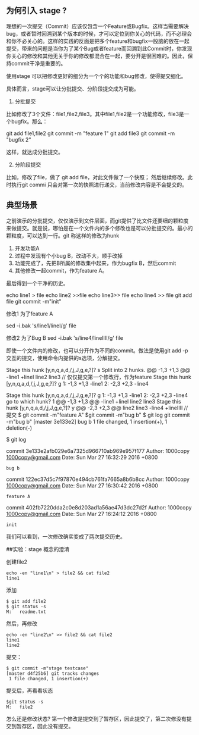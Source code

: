 ## 为何引入 stage ?

理想的一次提交（Commit）应该仅包含一个Feature或Bugfix。这样当需要解决bug，或者暂时回溯到某个版本的时候，才可以定位到你关心的代码，而不必理会和你不必关心的。这样的实践的反面是把多个feature和bugfix一股脑的放在一起提交，带来的问题是当你为了某个Bug或者feature而回溯到此Commit时，你发现你关心的修改和其他无关于你的修改都混合在一起，要分开是很困难的。因此，保持commit干净是重要的。

使用stage 可以把修改更好的细分为一个个的功能和bug修改，使得提交细化。

具体而言，stage可以让分批提交、分阶段提交成为可能。

1. 分批提交

比如修改了3个文件：file1,file2,file3。其中file1,file2是一个功能修改，file3是一个bugfix。那么：

git add file1,file2
git commit -m "feature 1"
git add file3
git commit -m "bugfix 2"

这样，就达成分批提交。

2. 分阶段提交

比如，修改了file，做了 git add file，对此文件做了一个快照； 然后继续修改。此时执行git commi 只会对第一次的快照进行递交，当前修改内容是不会提交的。


## 典型场景

之前演示的分批提交，仅仅演示到文件层面，而git提供了比文件还要细的颗粒度来做提交。就是说，哪怕是在一个文件内的多个修改也是可以分批提交的。最小的颗粒度，可以达到一行。git 称这样的修改为hunk

1. 开发功能A
2. 过程中发现有个小bug B，改动不大，顺手改掉
3. 功能完成了，先把B所属的修改集中起来，作为bugfix B，然后commit
4. 其他修改一起commit，作为feature A。

最后得到一个干净的历史。

echo line1 > file
echo line2 >>file
echo line3>> file
echo line4 >> file
git add file
git commit -m"init"

修改1 为了feature A

sed -i.bak 's/line1/lineI/g' file

修改2 为了Bug B 
sed -i.bak 's/line4/lineIIII/g' file

即使一个文件内的修改，也可以分开作为不同的commit。做法是使用git add -p 交互的提交，使用命令内提供的s选项，分解提交。

Stage this hunk [y,n,q,a,d,/,j,J,g,e,?]? s
Split into 2 hunks.
@@ -1,3 +1,3 @@
-line1
+lineI
 line2
 line3
// 仅仅提交第一个修改行，作为feature
Stage this hunk [y,n,q,a,d,/,j,J,g,e,?]? g 
 1:  -1,3 +1,3          -line1
 2:  -2,3 +2,3          -line4 

Stage this hunk [y,n,q,a,d,/,j,J,g,e,?]? g
  1:  -1,3 +1,3          -line1
  2:  -2,3 +2,3          -line4
go to which hunk? 1
@@ -1,3 +1,3 @@
-line1
+lineI
 line2
 line3
Stage this hunk [y,n,q,a,d,/,j,J,g,e,?]? y
@@ -2,3 +2,3 @@
 line2
 line3
-line4
+lineIIII
// 提交
$ git commit -m"feature A"
$git commit -m"bug b" 
$ git log git commit -m"bug b" 
[master 3e133e2] bug b
 1 file changed, 1 insertion(+), 1 deletion(-)


$ git log

commit 3e133e2afb029e6a7325d966710ab969e957f177
Author: 1000copy <1000copy@gmail.com>
Date:   Sun Mar 27 16:32:29 2016 +0800

    bug b

commit 122ec37d5c7f97870e494cb761fa7665a8b6b8cc
Author: 1000copy <1000copy@gmail.com>
Date:   Sun Mar 27 16:30:42 2016 +0800

    feature A

commit 402fb7220dda2c0e8d203ad1a56ae47d3dc27d2f
Author: 1000copy <1000copy@gmail.com>
Date:   Sun Mar 27 16:24:12 2016 +0800

    init

我们可以看到，一次修改确实变成了两次提交历史。

##实验：stage 概念的澄清


创建file2

    echo -en "line1\n" > file2 && cat file2 
    line1

添加

    $ git add file2
    $ git status -s
    M:   readme.txt

然后，再修改

    echo -en "line2\n" >> file2 && cat file2 
    line1
    line2

提交：

    $ git commit -m"stage testcase"
    [master d4f25b6] git tracks changes
     1 file changed, 1 insertion(+)

提交后，再看看状态

    $git status -s
    M:   file2

怎么还是修改状态? 第一个修改是提交到了暂存区，因此提交了，第二次修没有提交到暂存区，因此没有提交。

